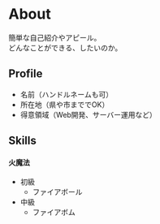 # About
簡単な自己紹介やアピール。  
どんなことができる、したいのか。  

## Profile
- 名前（ハンドルネームも可）  
- 所在地（県や市まででOK）  
- 得意領域（Web開発、サーバー運用など）  

## Skills
#### 火魔法  
- 初級  
  - ファイアボール  
- 中級  
  - ファイアボム  
